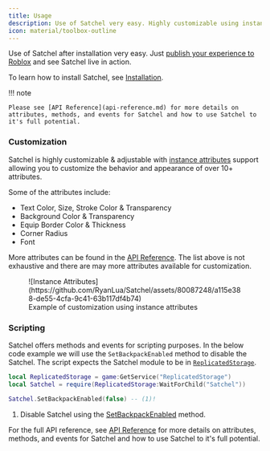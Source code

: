 ```yaml
---
title: Usage
description: Use of Satchel very easy. Highly customizable using instance attributes and with scripting support.
icon: material/toolbox-outline
---
```


Use of Satchel after installation very easy. Just [publish your experience to Roblox](https://create.roblox.com/docs/production/publishing) and see Satchel live in action.

To learn how to install Satchel, see [Installation](installation.md).

!!! note

    Please see [API Reference](api-reference.md) for more details on attributes, methods, and events for Satchel and how to use Satchel to it's full potential.

### Customization

Satchel is highly customizable & adjustable with [instance attributes](https://create.roblox.com/docs/studio/instance-attributes) support allowing you to customize the behavior and appearance of over 10+ attributes.

Some of the attributes include:

* Text Color, Size, Stroke Color & Transparency
* Background Color & Transparency
* Equip Border Color & Thickness
* Corner Radius
* Font

More attributes can be found in the [API Reference](api-reference.md). The list above is not exhaustive and there are may more attributes available for customization.

<figure markdown>
  ![Instance Attributes](https://github.com/RyanLua/Satchel/assets/80087248/a115e388-de55-4cfa-9c41-63b117df4b74)
  <figcaption>Example of customization using instance attributes</figcaption>
</figure>

### Scripting

Satchel offers methods and events for scripting purposes. In the below code example we will use the `SetBackpackEnabled` method to disable the Satchel. The script expects the Satchel module to be in [`ReplicatedStorage`](https://create.roblox.com/docs/reference/engine/classes/ReplicatedStorage).

``` lua title="LocalScript"
local ReplicatedStorage = game:GetService("ReplicatedStorage")
local Satchel = require(ReplicatedStorage:WaitForChild("Satchel"))

Satchel.SetBackpackEnabled(false) -- (1)!
```

1. Disable Satchel using the [SetBackpackEnabled](api-reference.md#setbackpackenabled) method.

For the full API reference, see [API Reference](api-reference.md) for more details on attributes, methods, and events for Satchel and how to use Satchel to it's full potential.
